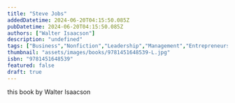 ```yaml
---
title: "Steve Jobs"
addedDatetime: 2024-06-20T04:15:50.085Z
pubDatetime: 2024-06-20T04:15:50.085Z
authors: ["Walter Isaacson"]
description: "undefined"
tags: ["Business","Nonfiction","Leadership","Management","Entrepreneurship","Self Help"]
thumbnail: "assets/images/books/9781451648539-L.jpg"
isbn: "9781451648539"
featured: false
draft: true
---
```


this book by Walter Isaacson 
